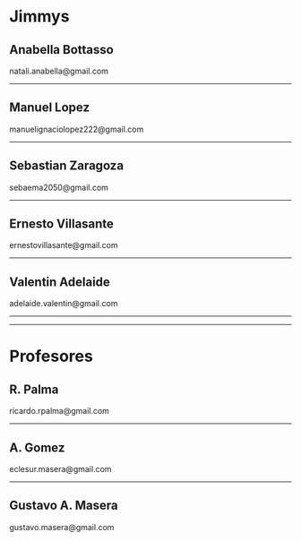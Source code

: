 # Jimmys
<h2> 
Anabella Bottasso  
  </h2> 
    natali.anabella@gmail.com
    <hr>
<h2> 
Manuel Lopez  
  </h2> 
    manuelignaciolopez222@gmail.com
    <hr>
 <h2> 
Sebastian Zaragoza 
  
  </h2> sebaema2050@gmail.com
  <hr>
   <h2> 
Ernesto Villasante 
  </h2> 
  ernestovillasante@gmail.com
  <hr>
    <h2> 
Valentin Adelaide
  </h2> 
    adelaide.valentin@gmail.com
    <hr>
    <hr>
        
<h1>
Profesores
 </h1>
  
<h2>  
R. Palma
 </h2>
  ricardo.rpalma@gmail.com
  <hr>
  <p>
  <h2> 
A. Gomez
    </h2>
    eclesur.masera@gmail.com
  </p>
  <hr>
    <p>
  <h2> 
Gustavo A. Masera
    </h2>
    gustavo.masera@gmail.com
  </p>

